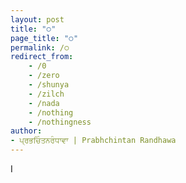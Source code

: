 ```yaml
---
layout: post
title: "੦"
page_title: "੦"
permalink: /੦
redirect_from:
    - /0
    - /zero
    - /shunya
    - /zilch
    - /nada
    - /nothing
    - /nothingness
author:
- ਪ੍ਰਭਚਿੰਤਨਰੰਧਾਵਾ | Prabhchintan Randhawa
---
```


I